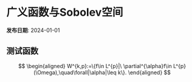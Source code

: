 # 广义函数与Sobolev空间

**发布日期**: 2024-01-01

## 测试函数

$$
\begin{aligned}
W^{k,p}:=\{f\in L^{p}|\ \partial^{\alpha}f\in L^{p}(\Omega),\quad\forall|\alpha|\leq k\}.
\end{aligned}
$$

